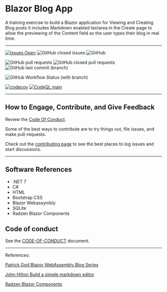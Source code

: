 # Blazor Blog App

A training exercise to build a Blazor application for Viewing and Creating Blog posts it includes Markdown enabled textarea in the Create page to allow the previewing of the Content field as the user types their blog in real time.

****

[![Issues Open](https://img.shields.io/github/issues/mpaulosky/BlazorBlogApp.svg?style=flatsquare&logo=github&label=Open%20Issues)](https://github.com/mpaulosky/BlazorBlogApp/issues)
![GitHub closed issues](https://img.shields.io/github/issues-closed/mpaulosky/BlazorBlogApp?logo=github)
![GitHub](https://img.shields.io/github/license/mpaulosky/BlazorBlogApp?logo=github)

![GitHub pull requests](https://img.shields.io/github/issues-pr/mpaulosky/BlazorBlogApp?label=pull%20requests%20main&logo=github)
![GitHub closed pull requests](https://img.shields.io/github/issues-pr-closed/mpaulosky/BlazorBlogApp?logo=github)
![GitHub last commit (branch)](https://img.shields.io/github/last-commit/mpaulosky/BlazorBlogApp/main?label=last%20commit%20main&logo=github)

![GitHub Workflow Status (with branch)](https://img.shields.io/github/actions/workflow/status/mpaulosky/BlazorBlogApp/dotnet.yml?branch=main&label=Build%20%26%20Test%20main&logo=github)

[![codecov](https://codecov.io/gh/mpaulosky/BlazorBlogApp/branch/main/graph/badge.svg)](https://codecov.io/gh/mpaulosky/BlazorBlogApp)
[![CodeQL main](https://github.com/mpaulosky/BlazorBlogApp/actions/workflows/github-code-scanning/codeql/badge.svg?branch=main)](https://github.com/mpaulosky/BlazorBlogApp/actions/workflows/github-code-scanning/codeql?branch=main)

****

## How to Engage, Contribute, and Give Feedback

Review the [Code Of Conduct](./CODE_OF_CONDUCT.md).

Some of the best ways to contribute are to try things out, file issues, and make pull-requests.

Check out the [contributing page](./CONTRIBUTING.md) to see the best places to log issues and start discussions.

****

## Software References

* .NET 7
* C#
* HTML
* Bootstrap CSS
* Blazor Webassymbly
* SQLite
* Radzen Blazor Components

## Code of conduct

See the [CODE-OF-CONDUCT](./CODE_OF_CONDUCT.md) document.

****

References:

[Patrick God Blazor WebAssembly Blog Series](https://www.youtube.com/playlist?list=PLF1jhYUTnHo5XFX9lgS0YsNSDJHpYnRxK)

[John Hilton Build a simple markdown editor](https://jonhilton.net/blazor-markdown-editor/#:~:text=Here%E2%80%99s%20how%20I%E2%80%99d%20approach%20building%20something%20like%20this,markdown%20to%20HTML%20Render%20the%20HTML%20on%20screen)

[Radzen Blazor Components](https://blazor.radzen.com/get-started)
